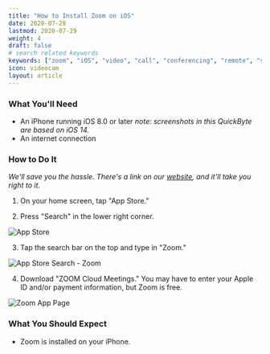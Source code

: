 ```yaml
---
title: "How to Install Zoom on iOS"
date: 2020-07-28
lastmod: 2020-07-29
weight: 4
draft: false
# search related keywords
keywords: ["zoom", "iOS", "video", "call", "conferencing", "remote", "setup", "set", "up", "support", "help", "iPhone"]
icon: videocam
layout: article
---
```


### What You'll Need

* An iPhone running iOS 8.0 or later
*note: screenshots in this QuickByte are based on iOS 14.*
* An internet connection

### How to Do It

*We'll save you the hassle. There's a link on our [website](https://dropbyte.ch), and it'll take you right to it.*

1. On your home screen, tap "App Store."

2. Press "Search" in the lower right corner.

![App Store](app-store.png "image")

3. Tap the search bar on the top and type in "Zoom." 

![App Store Search - Zoom](zoom-search.png "image")

4. Download "ZOOM Cloud Meetings." You may have to enter your Apple ID and/or payment information, but Zoom is free.

![Zoom App Page](zoom-app-page.png "image")

### What You Should Expect

* Zoom is installed on your iPhone.
